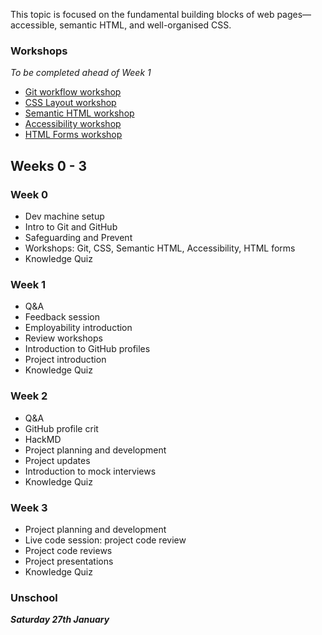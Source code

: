 This topic is focused on the fundamental building blocks of web pages—accessible, semantic HTML, and well-organised CSS.

### Workshops

_To be completed ahead of Week 1_

- [Git workflow workshop](/workshops/git-workflow/)
- [CSS Layout workshop](/workshops/css-layout/)
- [Semantic HTML workshop](/workshops/semantic-html/)
- [Accessibility workshop](/workshops/learn-a11y/)
- [HTML Forms workshop](/workshops/html-forms/)

## Weeks 0 - 3

### Week 0

- Dev machine setup
- Intro to Git and GitHub
- Safeguarding and Prevent
- Workshops: Git, CSS, Semantic HTML, Accessibility, HTML forms
- Knowledge Quiz

### Week 1

- Q&A
- Feedback session
- Employability introduction
- Review workshops
- Introduction to GitHub profiles
- Project introduction
- Knowledge Quiz

### Week 2

- Q&A
- GitHub profile crit
- HackMD
- Project planning and development
- Project updates
- Introduction to mock interviews
- Knowledge Quiz

### Week 3

- Project planning and development
- Live code session: project code review
- Project code reviews
- Project presentations
- Knowledge Quiz

### Unschool

**_Saturday 27th January_**
